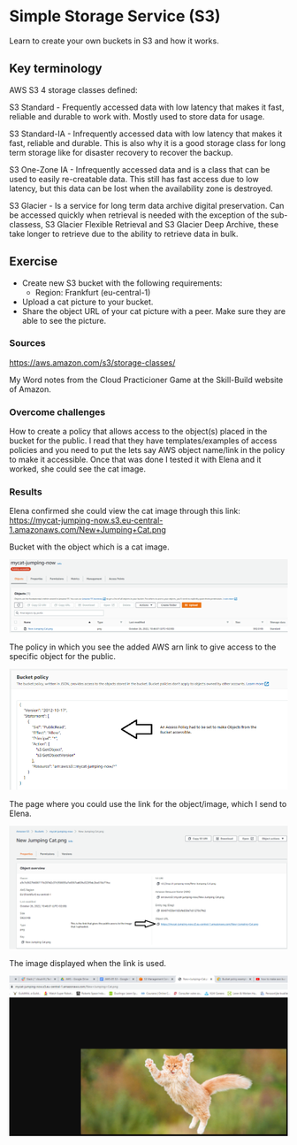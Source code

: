 # Simple Storage Service (S3)
Learn to create your own buckets in S3 and how it works.

## Key terminology
AWS S3 4 storage classes defined:

S3 Standard - Frequently accessed data with low latency that makes it fast, reliable and durable to work with. Mostly used to store data for usage.

S3 Standard-IA - Infrequently accessed data with low latency that makes it fast, reliable and durable. This is also why it is a good storage class for long term storage like for disaster recovery to recover the backup.

S3 One-Zone IA - Infrequently accessed data and is a class that can be used to easily re-creatable data. This still has fast access due to low latency, but this data can be lost when the availability zone is destroyed.

S3 Glacier - Is a service for long term data archive digital preservation. Can be accessed quickly when retrieval is needed with the exception of the sub-classess, S3 Glacier Flexible Retrieval and S3 Glacier Deep Archive, these take longer to retrieve due to the ability to retrieve data in bulk.

## Exercise
- Create new S3 bucket with the following requirements:
    - Region: Frankfurt (eu-central-1)
- Upload a cat picture to your bucket.
- Share the object URL of your cat picture with a peer. Make sure they are able to see the picture.

### Sources
https://aws.amazon.com/s3/storage-classes/

My Word notes from the Cloud Practicioner Game at the Skill-Build website of Amazon.

### Overcome challenges
How to create a policy that allows access to the object(s) placed in the bucket for the public. I read that they have templates/examples of access policies and you need to put the lets say AWS object name/link in the policy to make it accessible. Once that was done I tested it with Elena and it worked, she could see the cat image.

### Results
Elena confirmed she could view the cat image through this link: https://mycat-jumping-now.s3.eu-central-1.amazonaws.com/New+Jumping+Cat.png

Bucket with the object which is a cat image.

![alt text](https://github.com/Techgrounds-Cloud-9/cloud-9-Ephraim52/blob/c1f99b0fef9525b2deca6186401970f7c857cbac/00_includes/week%205/AWS%205/AWS5_ex1_bucket+object.png)

The policy in which you see the added AWS arn link to give access to the specific object for the public.

![alt text](https://github.com/Techgrounds-Cloud-9/cloud-9-Ephraim52/blob/c1f99b0fef9525b2deca6186401970f7c857cbac/00_includes/week%205/AWS%205/AWS_ex1_Bucket_policy.png)

The page where you could use the link for the object/image, which I send to Elena.

![alt text](https://github.com/Techgrounds-Cloud-9/cloud-9-Ephraim52/blob/c1f99b0fef9525b2deca6186401970f7c857cbac/00_includes/week%205/AWS%205/AWS5_ex1_cat_link.png)

The image displayed when the link is used.

![alt text](https://github.com/Techgrounds-Cloud-9/cloud-9-Ephraim52/blob/c1f99b0fef9525b2deca6186401970f7c857cbac/00_includes/week%205/AWS%205/AWS5_ex1_cat_image.png)
